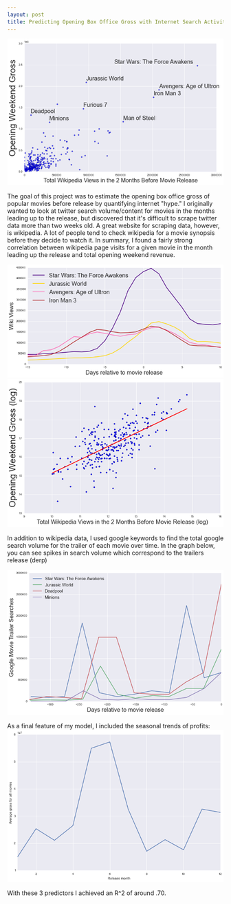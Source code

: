 ```yaml
---
layout: post
title: Predicting Opening Box Office Gross with Internet Search Activity
---
```


![Output](https://github.com/dwieker/dwieker.github.io/blob/master/images/wiki_vs_gross.png?raw=true)

The goal of this project was to estimate the opening box office gross of popular movies before release by quantifying internet "hype." I originally wanted to look at twitter search volume/content for movies in the months leading up to the release, but discovered that it's difficult to scrape twitter data more than two weeks old. A great website for scraping data, however, is wikipedia. A lot of people tend to check wikipedia for a movie synopsis before they decide to watch it. In summary, I found a fairly strong correlation between wikipedia page visits for a given movie in the month leading up the release and total opening weekend revenue.

![Output](https://github.com/dwieker/dwieker.github.io/blob/master/images/wiki.png?raw=true)
![](https://github.com/dwieker/dwieker.github.io/blob/master/images/log_wiki.png?raw=true)

In addition to wikipedia data, I used google keywords to find the total google search volume for the trailer of each movie over time. In the graph below, you can see spikes in search volume which  correspond to the trailers release (derp)

![](https://github.com/dwieker/dwieker.github.io/blob/master/images/google.png?raw=true)

As a final feature of my model, I included the seasonal trends of profits:
![](https://github.com/dwieker/dwieker.github.io/blob/master/images/peak.png?raw=true)

With these 3 predictors I achieved an R^2 of around .70.
